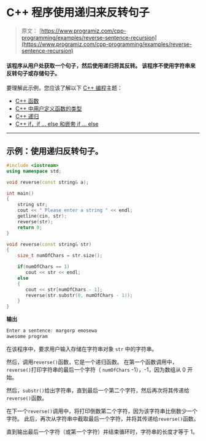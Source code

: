 # C++ 程序使用递归来反转句子

> 原文： [https://www.programiz.com/cpp-programming/examples/reverse-sentence-recursion](https://www.programiz.com/cpp-programming/examples/reverse-sentence-recursion)

#### 该程序从用户处获取一个句子，然后使用递归将其反转。 该程序不使用字符串来反转句子或存储句子。

要理解此示例，您应该了解以下 [C++ 编程](/cpp-programming "C++ tutorial")主题：

*   [C++ 函数](/cpp-programming/function)
*   [C++ 中用户定义函数的类型](/cpp-programming/user-defined-function-types)
*   [C++ 递归](/cpp-programming/recursion)
*   [C++ if，if ... else 和嵌套 if ... else](/cpp-programming/if-else)

* * *

## 示例：使用递归反转句子。

```cpp
#include <iostream>
using namespace std;

void reverse(const string& a);

int main()
{
    string str;
    cout << " Please enter a string " << endl;
    getline(cin, str);
    reverse(str);
    return 0;    
}

void reverse(const string& str)
{
    size_t numOfChars = str.size();

    if(numOfChars == 1)
       cout << str << endl;
    else
    {
       cout << str[numOfChars - 1];
       reverse(str.substr(0, numOfChars - 1));
    }
} 
```

**输出**

```cpp
Enter a sentence: margorp emosewa
awesome program

```

在该程序中，要求用户输入存储在字符串对象 `str` 中的字符串。

然后，调用`reverse()`函数，它是一个递归函数。 在第一个函数调用中，`reverse()`打印字符串的最后一个字符（ `numOfChars` -1），-1，因为数组从 0 开始。

然后，`substr()`给出字符串，直到最后一个第二个字符，然后再次将其传递给`reverse()`函数。

在下一个`reverse()`调用中，将打印倒数第二个字符，因为该字符串比倒数少一个字符。 此后，再次从字符串中截取最后一个字符，并将其传递给`reverse()`函数。

直到输出最后一个字符（或第一个字符）并结束循环时，字符串的长度才等于 1。